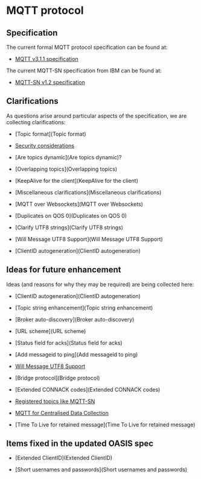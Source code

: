 # MQTT protocol

## Specification
The current formal MQTT protocol specification can be found at:

*  [MQTT v3.1.1 specification](http://docs.oasis-open.org/mqtt/mqtt/v3.1.1/mqtt-v3.1.1.html)

The current MQTT-SN specification from IBM can be found at:

* [MQTT-SN v1.2 specification](http://mqtt.org/new/wp-content/uploads/2009/06/MQTT-SN_spec_v1.2.pdf)

## Clarifications

As questions arise around particular aspects of the specification, we are collecting clarifications:

*  [Topic format](Topic format)

*  [Security considerations](http://www.hivemq.com/mqtt-security-fundamentals/)

*  [Are topics dynamic](Are topics dynamic)?

*  [Overlapping topics](Overlapping topics)

*  [KeepAlive for the client](KeepAlive for the client)

*  [Miscellaneous clarifications](Miscellaneous clarifications)

*  [MQTT over Websockets](MQTT over Websockets)

*  [Duplicates on QOS 0](Duplicates on QOS 0)

*  [Clarify UTF8 strings](Clarify UTF8 strings)

*  [Will Message UTF8 Support](Will Message UTF8 Support)

*  [ClientID autogeneration](ClientID autogeneration)

## Ideas for future enhancement

Ideas (and reasons for why they may be required) are being collected here:

*  [ClientID autogeneration](ClientID autogeneration)

*  [Topic string enhancement](Topic string enhancement)

*  [Broker auto-discovery](Broker auto-discovery)

*  [URL scheme](URL scheme)

*  [Status field for acks](Status field for acks)

*  [Add messageid to ping](Add messageid to ping)

*  [Will Message UTF8 Support](https://github.com/mqtt/mqtt.github.io/wiki/will_message_utf8_support)

*  [Bridge protocol](Bridge protocol)

*  [Extended CONNACK codes](Extended CONNACK codes)

*  [Registered topics like MQTT-SN](https://github.com/mqtt/mqtt.github.io/wiki/registered_topics_like_mqtt_sn)

*  [MQTT for Centralised Data Collection](http://mqtt.org/wiki/lib/exe/fetch.php/cloud.pdf)

*  [Time To Live for retained message](Time To Live for retained message)
## Items fixed in the updated OASIS spec

*  [Extended ClientID](Extended ClientID)

*  [Short usernames and passwords](Short usernames and passwords)
